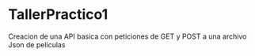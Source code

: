 # TallerPractico1

Creacion de una API basica con peticiones de GET y POST a una archivo Json de películas
